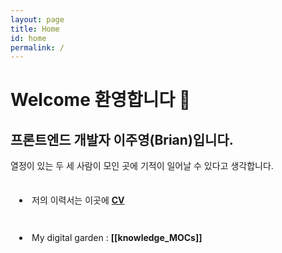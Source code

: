```yaml
---
layout: page
title: Home
id: home
permalink: /
---
```


# Welcome 환영합니다 👋

## 프론트엔드 개발자 이주영(Brian)입니다.

<!-- <img src="https://avatars.githubusercontent.com/u/93697790?s=400&u=4e9dc7faba3cc479e3bd44569cd53ff74674ef62&v=4" alt='github' style="width: 400px; height: 400px; position: absolute; right: 130px; top: 0"/> -->

열정이 있는 두 세 사람이 모인 곳에 기적이 일어날 수 있다고 생각합니다.

<li style="padding: 1.5em 1em;">
  저의 이력서는 이곳에 <a href="https://www.notion.so/4f105fe60b914e078adc5adcc3c05e1f" style="font-weight: bold">CV</a>
</li>

<li style="padding: 1.5em 1em;">
  My digital garden :  <span style="font-weight: bold">[[knowledge_MOCs]]</span>
</li>
<style>
  body {
    min-height: 825px;
  }
</style>
